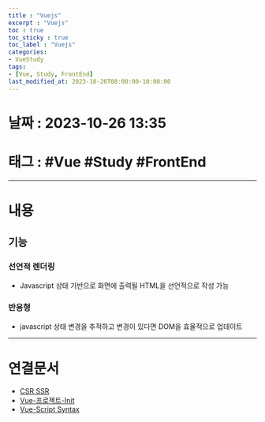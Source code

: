 ```yaml
---
title : "Vuejs"
excerpt : "Vuejs"
toc : true
toc_sticky : true
toc_label : "Vuejs"
categories:
- VueStudy
tags:
- [Vue, Study, FrontEnd]
last_modified_at: 2023-10-26T08:00:00-10:00:00
---
```


# 날짜 : 2023-10-26 13:35

# 태그 : #Vue #Study #FrontEnd
---

# 내용

## 기능

### 선언적 렌더링
- Javascript 상태 기반으로 화면에 출력될 HTML을 선언적으로 작성 가능

### 반응형
- javascript 상태 변경을 추적하고 변경이 있다면 DOM을 효율적으로 업데이트

---

# 연결문서
- [CSR SSR](../../webcommon/webcommon-CSR-SSR)
- [Vue-프로젝트-Init](../../vuestudy/vuestudy-Vue-프로젝트-Init)
- [Vue-Script Syntax](../../vuestudy/vuestudy-Vue-Script-Syntax)